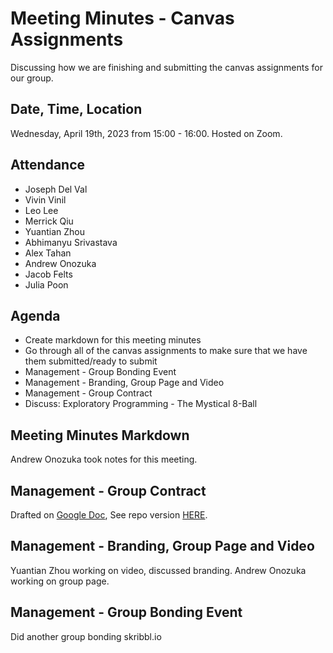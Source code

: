 
# Meeting Minutes - Canvas Assignments

Discussing how we are finishing and submitting the canvas assignments for our group.

## Date, Time, Location

Wednesday, April 19th, 2023 from 15:00 - 16:00. Hosted on Zoom.

## Attendance

* Joseph Del Val
* Vivin Vinil
* Leo Lee
* Merrick Qiu
* Yuantian Zhou
* Abhimanyu Srivastava
* Alex Tahan
* Andrew Onozuka
* Jacob Felts
* Julia Poon

## Agenda

* Create markdown for this meeting minutes
* Go through all of the canvas assignments to make sure that we have them submitted/ready to submit
* Management - Group Bonding Event
* Management - Branding, Group Page and Video
* Management - Group Contract
* Discuss: Exploratory Programming - The Mystical 8-Ball

## Meeting Minutes Markdown

Andrew Onozuka took notes for this meeting.

## Management - Group Contract

Drafted on [Google Doc](https://docs.google.com/document/d/1ZhnDuvXQ2ChbTy8c7idQFXSlmtsmA19WVrVqznDNgFE/edit?usp=sharing),
See repo version [HERE](admin/misc/rules.md).

## Management - Branding, Group Page and Video

Yuantian Zhou working on video, discussed branding.
Andrew Onozuka working on group page.

## Management - Group Bonding Event

Did another group bonding skribbl.io
